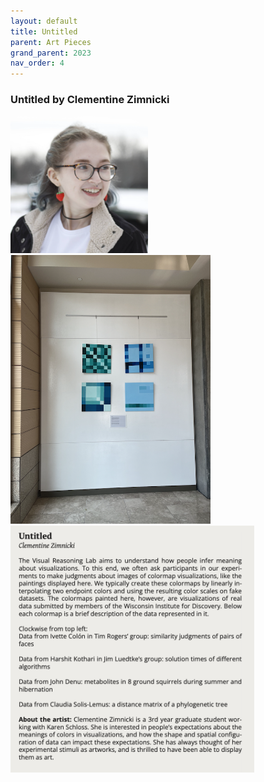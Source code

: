 ```yaml
---
layout: default
title: Untitled
parent: Art Pieces
grand_parent: 2023
nav_order: 4
---
```


### Untitled by Clementine Zimnicki

<div class="container">
    <div class="row-fluid">
        <div class="span2">
            <a href="../../../assets/pics/Clementine.png">
            <img src="../../../assets/pics/Clementine.png" width="220">
            </a>
        </div>
        <div class="span5">
            <a href="../../../assets/pics/untitled.png">
            <img src="../../../assets/pics/untitled.png" width="320">
            </a> 
            <a href="../../../assets/pics/untitled-text.png">
            <img src="../../../assets/pics/untitled-text.png" width="390">
            </a>
        </div>
    </div>
</div>

